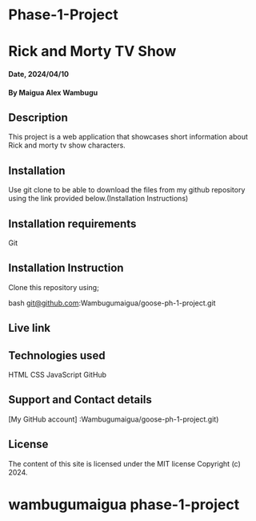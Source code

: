 # Phase-1-Project
# Rick and Morty TV Show

#### Date, 2024/04/10

#### By Maigua Alex Wambugu

## Description
This project is a web application that showcases short information about Rick and morty tv show characters. 

## Installation
Use git clone to be able to download the files from my github repository using the link provided below.(Installation Instructions)

## Installation requirements
Git

## Installation Instruction
Clone this repository using;

bash
git@github.com:Wambugumaigua/goose-ph-1-project.git



## Live link


## Technologies used
HTML
CSS
JavaScript
GitHub

## Support and Contact details
[My GitHub account] :Wambugumaigua/goose-ph-1-project.git)

## License 
The content of this site is licensed under the MIT license
Copyright (c) 2024.
# wambugumaigua phase-1-project